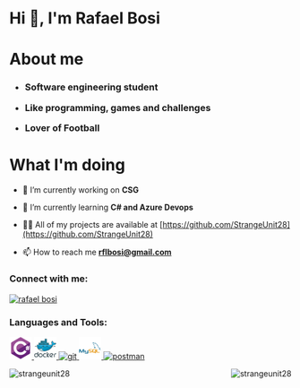 <h1 align="left">Hi 👋, I'm Rafael Bosi</h1>
<h1 align="left">About me</h1>
<h3 align="left">
  
  - Software engineering student 
  
  - Like programming, games and challenges 
  
  - Lover of Football
</h3>

<h1 align="left">What I'm doing</h1>

- 🔭 I’m currently working on **CSG**

- 🌱 I’m currently learning **C# and Azure Devops**

- 👨‍💻 All of my projects are available at [https://github.com/StrangeUnit28](https://github.com/StrangeUnit28)

- 📫 How to reach me **rflbosi@gmail.com**

<h3 align="left">Connect with me:</h3>
<p align="left">
<a href="https://www.linkedin.com/in/rafael-bosi-ab22a7210/" target="blank"><img align="center" src="https://raw.githubusercontent.com/rahuldkjain/github-profile-readme-generator/master/src/images/icons/Social/linked-in-alt.svg" alt="rafael bosi" height="30" width="40" /></a>
</p>

<h3 align="left">Languages and Tools:</h3>
<p align="left"> <a href="https://www.w3schools.com/cs/" target="_blank" rel="noreferrer"> <img src="https://raw.githubusercontent.com/devicons/devicon/master/icons/csharp/csharp-original.svg" alt="csharp" width="40" height="40"/> </a> <a href="https://www.docker.com/" target="_blank" rel="noreferrer"> <img src="https://raw.githubusercontent.com/devicons/devicon/master/icons/docker/docker-original-wordmark.svg" alt="docker" width="40" height="40"/> </a> <a href="https://git-scm.com/" target="_blank" rel="noreferrer"> <img src="https://www.vectorlogo.zone/logos/git-scm/git-scm-icon.svg" alt="git" width="40" height="40"/> </a> <a href="https://www.mysql.com/" target="_blank" rel="noreferrer"> <img src="https://raw.githubusercontent.com/devicons/devicon/master/icons/mysql/mysql-original-wordmark.svg" alt="mysql" width="40" height="40"/> </a> <a href="https://postman.com" target="_blank" rel="noreferrer"> <img src="https://www.vectorlogo.zone/logos/getpostman/getpostman-icon.svg" alt="postman" width="40" height="40"/> </a> </p>

<p><img align="right" src="https://github-readme-stats.vercel.app/api/top-langs?username=strangeunit28&show_icons=true&locale=en&layout=compact" alt="strangeunit28" /></p>

<p>&nbsp;<img align="left" src="https://github-readme-stats.vercel.app/api?username=strangeunit28&show_icons=true&locale=en" alt="strangeunit28" /></p>
